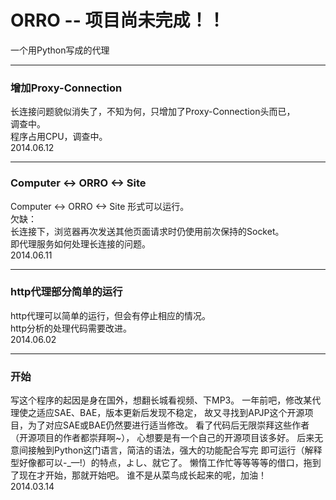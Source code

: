 ORRO -- 项目尚未完成！！
====

一个用Python写成的代理

----
### 增加Proxy-Connection  
长连接问题貌似消失了，不知为何，只增加了Proxy-Connection头而已，  
调查中。  
程序占用CPU，调查中。  
2014.06.12

----
### Computer <-> ORRO <-> Site  
Computer <-> ORRO <-> Site 形式可以运行。  
欠缺：   
长连接下，浏览器再次发送其他页面请求时仍使用前次保持的Socket。  
即代理服务如何处理长连接的问题。  
2014.06.11  

----
### http代理部分简单的运行
http代理可以简单的运行，但会有停止相应的情况。  
http分析的处理代码需要改进。  
2014.06.02  

----
### 开始
写这个程序的起因是身在国外，想翻长城看视频、下MP3。
一年前吧，修改某代理使之适应SAE、BAE，版本更新后发现不稳定，
故又寻找到APJP这个开源项目，为了对应SAE或BAE仍然要进行适当修改。
看了代码后无限崇拜这些作者（开源项目的作者都崇拜啊~），
心想要是有一个自己的开源项目该多好。
后来无意间接触到Python这门语言，简洁的语法，强大的功能配合写完
即可运行（解释型好像都可以-_—!）的特点，よし、就它了。
懒惰工作忙等等等等的借口，拖到了现在才开始，那就开始吧。
谁不是从菜鸟成长起来的呢，加油！  
2014.03.14  
